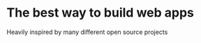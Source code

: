 The best way to build web apps
==============================

Heavily inspired by many different open source projects
